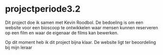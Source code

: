 # projectperiode3.2
Dit project doe ik samen met Kevin Roodbol. De bedoeling is om een website voor een bioscoop te ontwikkelen waar mensen kunnen reserveren op een film en waar de eigenaar de films kan bewerken.


Op dit moment heb ik dit project bijna klaar. De website ligt ter beoordeling bij mijn leraar
